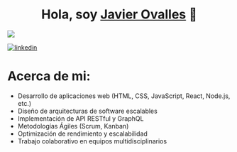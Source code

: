 <div align="center">
<h1 align="center">Hola, soy <a href="https://www.linkedin.com/in/javierodev/">Javier Ovalles</a> 👋</h1>
</div>
<img src="Banner de LinkedIn Profesional Verde Neón y Blanco (3).png">

[![linkedin](https://img.shields.io/badge/linkedin-subscriptores-blue?style=social&logo=data%3Aimage%2Fjpeg%3Bbase64%2CiVBORw0KGgoAAAANSUhEUgAAADAAAAAwCAYAAABXAvmHAAAACXBIWXMAAAsTAAALEwEAmpwYAAAByElEQVR4nO2ZP0%2FCQBjG22scXI2Tiauy%2Bglc3MC4%2BiX8DA6G9IiDJsYBBhdNHJwcNRGIHY3xjoBCgkTEAUP8A63yt7ymBVQEIq2mvSb3JM%2FUN5fnd%2B97N1wFgYuLi4tpSTJdQTKJI5lqCFNwxDLVRExjkkyW%2FxRexAQ7FhoPt4hJ0P7OuxwedS2FSMAygDk2DIRHRhdkGrUOgInqdnDUs0wqNgAYCI6%2F%2FG8AvkgazgsaaA0dlIIG8%2BG0twCUggbfFb%2FXvAWgNfQ%2BALWuewtA8XoHfJG0CWF0IpZXYS584y0A5JIFDoA7OzFM43yf3b2G7YsSpEpVqDbb8FprmaO4dvoAk5sJtgEW9jLw%2BNaEUbosvsPMTopdgOxLHX5TLK%2BCxCrAuPIf5dgE0Ntgzv%2FS4S2sHucheqcOrdtPPrMJsK4U%2B2omQgk4yVUG6jJPNTYBpreTA%2BssHmQH6sq1FnsA7R%2Ffe57aSo5d63oH7K6FOADmHTDFRwjzQ0z5LYT4NWpRo24Otyx4%2BmkR07JlAON9noHgYFjE9MwygPFzwe3gqGsJX%2FktA3S6QIJuhxcx2bAV%2FrMTIRIw3uedPRNENcbG9s5zcXFxCU7pA5Jwntel%2BS2tAAAAAElFTkSuQmCC
)](https://youtube.com/aristidevs?sub_confirmation=1)
</br>

<h1>Acerca de mi: </h1>

<ul>
  <li>Desarrollo de aplicaciones web (HTML, CSS, JavaScript, React, Node.js, etc.)</li>
  <li>Diseño de arquitecturas de software escalables</li>
  <li>Implementación de API RESTful y GraphQL</li>
  <li>Metodologías Ágiles (Scrum, Kanban)</li>
  <li>Optimización de rendimiento y escalabilidad</li>
  <li>Trabajo colaborativo en equipos multidisciplinarios</li>  
</ul>
<!--
**javier-ovalles-ing/javier-ovalles-ing** is a ✨ _special_ ✨ repository because its `README.md` (this file) appears on your GitHub profile.

Here are some ideas to get you started:



- 🔭 I’m currently working on ...
- 🌱 I’m currently learning ...
- 👯 I’m looking to collaborate on ...
- 🤔 I’m looking for help with ...
- 💬 Ask me about ...
- 📫 How to reach me: ...
- 😄 Pronouns: ...
- ⚡ Fun fact: ...
-->
